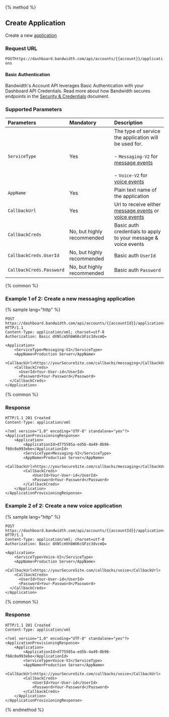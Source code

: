 {% method %}

## Create Application

Create a new [application](../about.md)

### Request URL

<code class="post">POST</code>`https://dashboard.bandwidth.com/api/accounts/{{account}}/applications`

#### Basic Authentication

Bandwidth's Account API leverages Basic Authentication with your Dashboard API Credentials. Read more about how Bandwidth secures endpoints in the [Security & Credentials](../../../guides/accountCredentials.md) document.

### Supported Parameters

| Parameters               | Mandatory                  | Description                                                                                                                                                                                                                  |
|:-------------------------|:---------------------------|:-----------------------------------------------------------------------------------------------------------------------------------------------------------------------------------------------------------------------------|
| `ServiceType`            | Yes                        | The type of service the application will be used for. <br><br>- `Messaging-V2` for [message events](../../../messaging/callbacks/messageEvents.md) <br><br>- `Voice-V2` for [voice events](../../../voice/bxml/callbacks/about.md) |
| `AppName`                | Yes                        | Plain text name of the application                                                                                                                                                                                           |
| `CallbackUrl`            | Yes                        | Url to receive either [message events](../../../messaging/callbacks/messageEvents.md) or [voice events](../../../voice/bxml/callbacks/about.md)                                                                                    |
| `CallbackCreds`          | No, but highly recommended | Basic auth credentials to apply to your message & voice events                                                                                                                                                               |
| `CallbackCreds.UserId`   | No, but highly recommended | Basic auth `UserId`                                                                                                                                                                                                          |
| `CallbackCreds.Password` | No, but highly recommended | Basic auth `Password`                                                                                                                                                                                                        |


{% common %}

### Example 1 of 2: Create a new messaging application

{% sample lang="http" %}

```http
POST https://dashboard.bandwidth.com/api/accounts/{{accountId}}/applications HTTP/1.1
Content-Type: application/xml; charset=utf-8
Authorization: Basic dXNlcm5hbWU6cGFzc3dvcmQ=

<Application>
    <ServiceType>Messaging-V2</ServiceType>
    <AppName>Production Server</AppName>
    <CallbackUrl>https://yourSecureSite.com/callbacks/messaging</CallbackUrl>
    <CallbackCreds>
      <UserId>Your-User-id</UserId>
      <Password>Your-Password</Password>
  </CallbackCreds>
</Application>
```

{% common %}

### Response

```http
HTTP/1.1 201 Created
Content-Type: application/xml

<?xml version="1.0" encoding="UTF-8" standalone="yes"?>
<ApplicationProvisioningResponse>
    <Application>
        <ApplicationId>d775585a-ed5b-4a49-8b96-f68c0a993ebe</ApplicationId>
        <ServiceType>Messaging-V2</ServiceType>
        <AppName>Production Server</AppName>
        <CallbackUrl>https://yourSecureSite.com/callbacks/messaging</CallbackUrl>
        <CallbackCreds>
            <UserId>Your-User-id</UserId>
            <Password>Your-Password</Password>
        </CallbackCreds>
    </Application>
</ApplicationProvisioningResponse>
```

### Example 2 of 2: Create a new voice application

{% sample lang="http" %}

```http
POST https://dashboard.bandwidth.com/api/accounts/{{accountId}}/applications HTTP/1.1
Content-Type: application/xml; charset=utf-8
Authorization: Basic dXNlcm5hbWU6cGFzc3dvcmQ=

<Application>
    <ServiceType>Voice-V2</ServiceType>
    <AppName>Production Server</AppName>
    <CallbackUrl>https://yourSecureSite.com/callbacks/voice</CallbackUrl>
    <CallbackCreds>
      <UserId>Your-User-id</UserId>
      <Password>Your-Password</Password>
  </CallbackCreds>
</Application>
```

{% common %}

### Response

```http
HTTP/1.1 201 Created
Content-Type: application/xml

<?xml version="1.0" encoding="UTF-8" standalone="yes"?>
<ApplicationProvisioningResponse>
    <Application>
        <ApplicationId>d775585a-ed5b-4a49-8b96-f68c0a993ebe</ApplicationId>
        <ServiceType>Voice-V2</ServiceType>
        <AppName>Production Server</AppName>
        <CallbackUrl>https://yourSecureSite.com/callbacks/voice</CallbackUrl>
        <CallbackCreds>
            <UserId>Your-User-id</UserId>
            <Password>Your-Password</Password>
        </CallbackCreds>
    </Application>
</ApplicationProvisioningResponse>
```

{% endmethod %}
